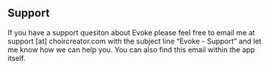 ## Support

If you have a support quesiton about Evoke please feel free to email me at support [at] choircreator.com with the subject line “Evoke - Support” and let me know how we can help you. You can also find this email within the app itself.
